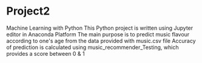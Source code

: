 # Project2
Machine Learning with Python 
This Python project is written using Jupyter editor in Anaconda Platform
The main purpose is to predict music flavour according to one's age from the data provided with music.csv file
Accuracy of prediction is calculated using music_recommender_Testing, which provides a score between 0 & 1

